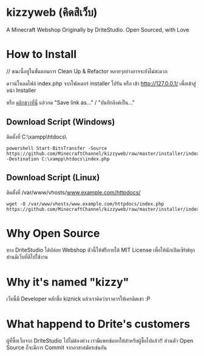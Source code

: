 # kizzyweb (คิดสิเว็บ)
A Minecraft Webshop Originally by DriteStudio. Open Sourced, with Love

# How to Install
// ขณะนี้อยู่ในขั้นตอนการ Clean Up & Refactor หลายๆอย่างอาจจะยังไม่สะดวก

ดาวน์โหลดไฟล์ index.php จากโฟลเดอร์ installer ไปรัน หรือ เข้า http://127.0.0.1/ เพื่อเข้าสู่หน้า Installer

หรือ [คลิกขวาที่นี่](https://github.com/MinecraftChannel/kizzyweb/raw/master/installer/index.php) แล้วกด "Save link as..." / "บันทึกลิงค์เป็น..."

## Download Script (Windows)
ติดตั้งที่ C:\xampp\htdocs\
```
powershell Start-BitsTransfer -Source https://github.com/MinecraftChannel/kizzyweb/raw/master/installer/index.php -Destination C:\xampp\htdocs\index.php
```

## Download Script (Linux)
ติดตั้งที่ /var/www/vhosts/www.example.com/httpdocs/
```
wget -O /var/www/vhosts/www.example.com/httpdocs/index.php https://github.com/MinecraftChannel/kizzyweb/raw/master/installer/index.php
```

# Why Open Source
ทาง DriteStudio ได้ปล่อย Webshop ตัวนี้ให้ฟรีภายใต้ MIT License เพื่อให้นักเปิดเซิร์ฟทุกท่านมีเว็บที่ดีไปใช้งาน

# Why it's named "kizzy"
เว็บนี้มี Developer หลักชื่อ kiznick แล้วเราคิดว่าเราควรให้เครดิตเขา :P

# What happend to Drite's customers
ผู้ที่ซื้อเว็บจาก DriteStudio ไปไม่ต้องห่วง เรามีแพทซ์แยกให้สำหรับผู้ซื้อไปแล้ว!! ส่วนตัว Open Source ก็จะมีการ Commit จากอาสาสมัครเช่นกัน
